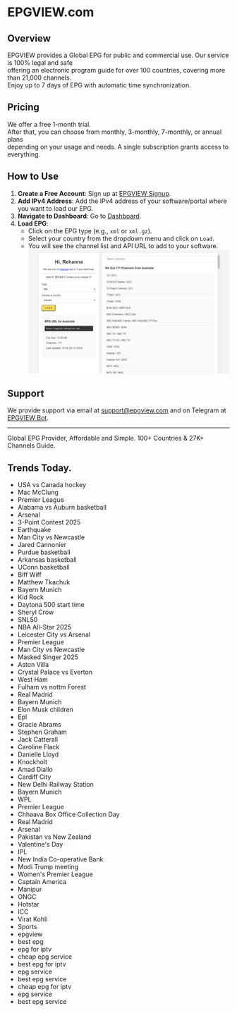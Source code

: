 # EPGVIEW.com



## Overview
EPGVIEW provides a Global EPG for public and commercial use. Our service is 100% legal and safe\
offering an electronic program guide for over 100 countries, covering more than 21,000 channels.\
Enjoy up to 7 days of EPG with automatic time synchronization.

## Pricing
We offer a free 1-month trial. \
After that, you can choose from monthly, 3-monthly, 7-monthly, or annual plans \
depending on your usage and needs. A single subscription grants access to everything.

## How to Use
1. **Create a Free Account**: Sign up at [EPGVIEW Signup](https://epgview.com/signup.php).
2. **Add IPv4 Address**: Add the IPv4 address of your software/portal where you want to load our EPG.
3. **Navigate to Dashboard**: Go to [Dashboard](https://epgview.com/dashboard.php).
4. **Load EPG**:
   - Click on the EPG type (e.g., `xml` or `xml.gz`).
   - Select your country from the dropdown menu and click on `Load`.
   - You will see the channel list and API URL to add to your software.
![EPGVIEW](img/dashboard.png)
## Support
We provide support via email at [support@epgview.com](mailto:support@epgview.com) and on Telegram at [EPGVIEW Bot](https://t.me/epgview_bot).

---

Global EPG Provider, Affordable and Simple. 100+ Countries & 27K+ Channels Guide.

## Trends Today.

- USA vs Canada hockey
- Mac McClung
- Premier League
- Alabama vs Auburn basketball
- Arsenal
- 3-Point Contest 2025
- Earthquake
- Man City vs Newcastle
- Jared Cannonier
- Purdue basketball
- Arkansas basketball
- UConn basketball
- Biff Wiff
- Matthew Tkachuk
- Bayern Munich
- Kid Rock
- Daytona 500 start time
- Sheryl Crow
- SNL50
- NBA All-Star 2025
- Leicester City vs Arsenal
- Premier League
- Man City vs Newcastle
- Masked Singer 2025
- Aston Villa
- Crystal Palace vs Everton
- West Ham
- Fulham vs nottm Forest
- Real Madrid
- Bayern Munich
- Elon Musk children
- Epl
- Gracie Abrams
- Stephen Graham
- Jack Catterall
- Caroline Flack
- Danielle Lloyd
- Knockholt
- Amad Diallo
- Cardiff City
- New Delhi Railway Station
- Bayern Munich
- WPL
- Premier League
- Chhaava Box Office Collection Day
- Real Madrid
- Arsenal
- Pakistan vs New Zealand
- Valentine's Day
- IPL
- New India Co-operative Bank
- Modi Trump meeting
- Women's Premier League
- Captain America
- Manipur
- ONGC
- Hotstar
- ICC
- Virat Kohli
- Sports
- epgview
- best epg
- epg for iptv
- cheap epg service
- best epg for iptv
- epg service
- best epg service
- cheap epg for iptv
- epg service
- best epg service
